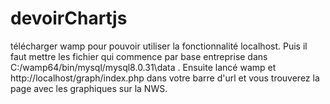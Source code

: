 # devoirChartjs

télécharger wamp pour pouvoir utiliser la fonctionnalité localhost. 
Puis il faut mettre les fichier qui commence par base entreprise dans C:/wamp64/bin/mysql/mysql8.0.31\data .
Ensuite lancé wamp et http://localhost/graph/index.php dans votre barre d'url et vous trouverez la page avec les graphiques sur la NWS.
